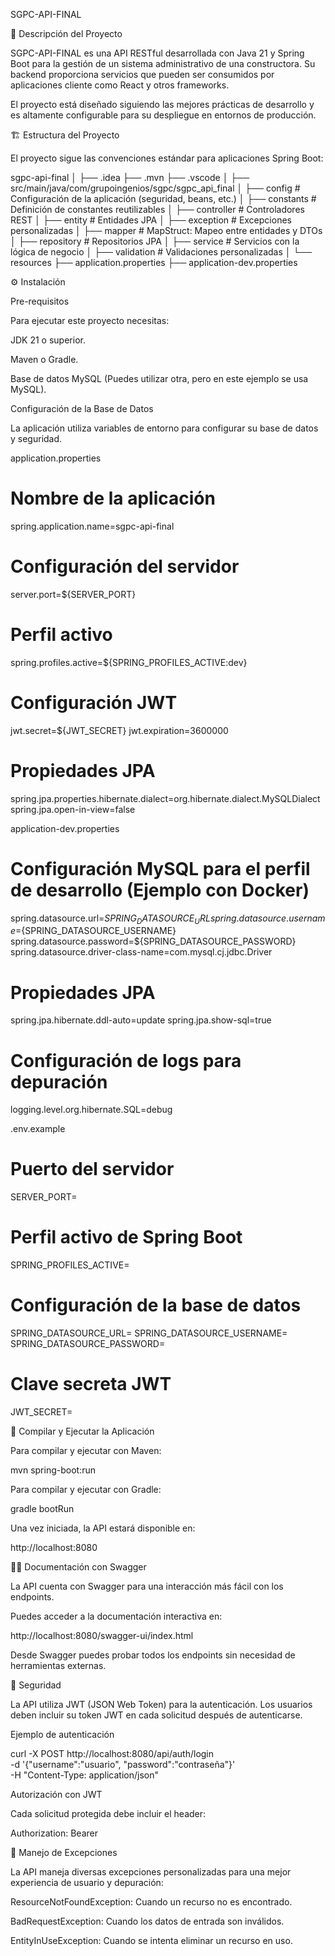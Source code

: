 SGPC-API-FINAL

🚀 Descripción del Proyecto

SGPC-API-FINAL es una API RESTful desarrollada con Java 21 y Spring Boot para la gestión de un sistema administrativo de una constructora. Su backend proporciona servicios que pueden ser consumidos por aplicaciones cliente como React y otros frameworks.

El proyecto está diseñado siguiendo las mejores prácticas de desarrollo y es altamente configurable para su despliegue en entornos de producción.

🏗 Estructura del Proyecto

El proyecto sigue las convenciones estándar para aplicaciones Spring Boot:

sgpc-api-final
│
├── .idea
├── .mvn
├── .vscode
│
├── src/main/java/com/grupoingenios/sgpc/sgpc_api_final
│   ├── config            # Configuración de la aplicación (seguridad, beans, etc.)
│   ├── constants         # Definición de constantes reutilizables
│   ├── controller        # Controladores REST
│   ├── entity            # Entidades JPA
│   ├── exception         # Excepciones personalizadas
│   ├── mapper            # MapStruct: Mapeo entre entidades y DTOs
│   ├── repository        # Repositorios JPA
│   ├── service           # Servicios con la lógica de negocio
│   ├── validation        # Validaciones personalizadas
│
└── resources
    ├── application.properties
    ├── application-dev.properties

⚙ Instalación

Pre-requisitos

Para ejecutar este proyecto necesitas:

JDK 21 o superior.

Maven o Gradle.

Base de datos MySQL (Puedes utilizar otra, pero en este ejemplo se usa MySQL).

Configuración de la Base de Datos

La aplicación utiliza variables de entorno para configurar su base de datos y seguridad.

application.properties

# Nombre de la aplicación
spring.application.name=sgpc-api-final

# Configuración del servidor
server.port=${SERVER_PORT}

# Perfil activo
spring.profiles.active=${SPRING_PROFILES_ACTIVE:dev}

# Configuración JWT
jwt.secret=${JWT_SECRET}
jwt.expiration=3600000

# Propiedades JPA
spring.jpa.properties.hibernate.dialect=org.hibernate.dialect.MySQLDialect
spring.jpa.open-in-view=false

application-dev.properties

# Configuración MySQL para el perfil de desarrollo (Ejemplo con Docker)
spring.datasource.url=${SPRING_DATASOURCE_URL}
spring.datasource.username=${SPRING_DATASOURCE_USERNAME}
spring.datasource.password=${SPRING_DATASOURCE_PASSWORD}
spring.datasource.driver-class-name=com.mysql.cj.jdbc.Driver

# Propiedades JPA
spring.jpa.hibernate.ddl-auto=update
spring.jpa.show-sql=true

# Configuración de logs para depuración
logging.level.org.hibernate.SQL=debug

.env.example

# Puerto del servidor
SERVER_PORT=

# Perfil activo de Spring Boot
SPRING_PROFILES_ACTIVE=

# Configuración de la base de datos
SPRING_DATASOURCE_URL=
SPRING_DATASOURCE_USERNAME=
SPRING_DATASOURCE_PASSWORD=

# Clave secreta JWT
JWT_SECRET=

🚀 Compilar y Ejecutar la Aplicación

Para compilar y ejecutar con Maven:

mvn spring-boot:run

Para compilar y ejecutar con Gradle:

gradle bootRun

Una vez iniciada, la API estará disponible en:

http://localhost:8080

🧑‍💻 Documentación con Swagger

La API cuenta con Swagger para una interacción más fácil con los endpoints.

Puedes acceder a la documentación interactiva en:

http://localhost:8080/swagger-ui/index.html

Desde Swagger puedes probar todos los endpoints sin necesidad de herramientas externas.

🔐 Seguridad

La API utiliza JWT (JSON Web Token) para la autenticación. Los usuarios deben incluir su token JWT en cada solicitud después de autenticarse.

Ejemplo de autenticación

curl -X POST http://localhost:8080/api/auth/login \
  -d '{"username":"usuario", "password":"contraseña"}' \
  -H "Content-Type: application/json"

Autorización con JWT

Cada solicitud protegida debe incluir el header:

Authorization: Bearer <TOKEN>

🚨 Manejo de Excepciones

La API maneja diversas excepciones personalizadas para una mejor experiencia de usuario y depuración:

ResourceNotFoundException: Cuando un recurso no es encontrado.

BadRequestException: Cuando los datos de entrada son inválidos.

EntityInUseException: Cuando se intenta eliminar un recurso en uso.
